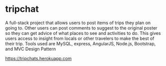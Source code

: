 # tripchat

A full-stack project that allows users to post items of trips they plan on going to. Other users can post comments to suggest to the original poster so they can get advice of what places to see and activities to do. This gives users access to insight from locals or other travelers to make the best of their trip. Tools used are MySQL, express, AngularJS, Node.js, Bootstrap, and MVC Design Pattern


https://tripchats.herokuapp.com
